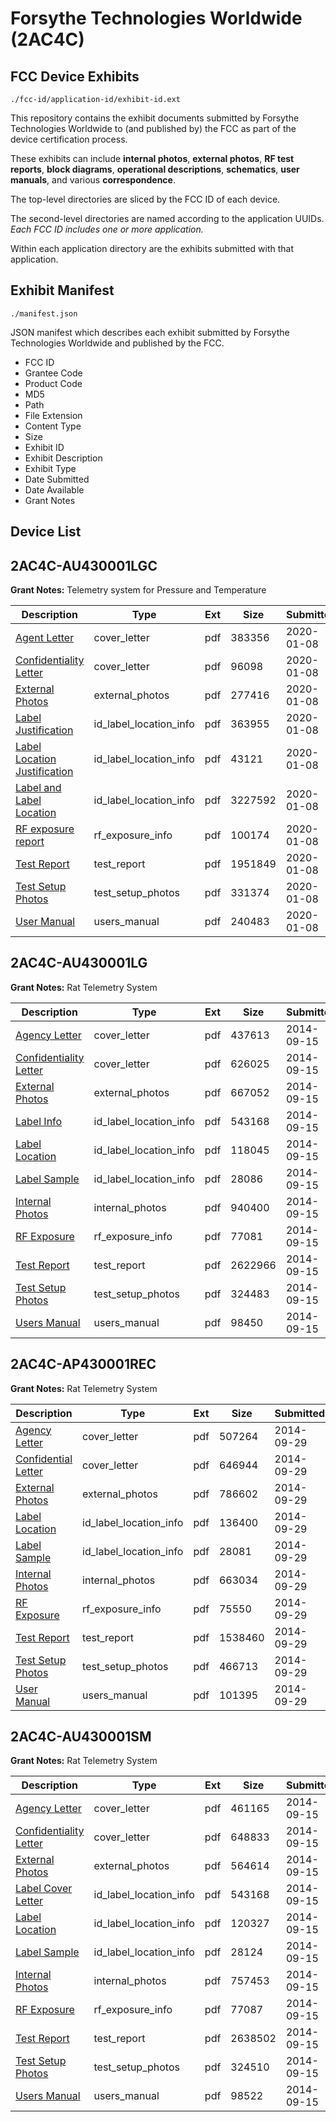 # Forsythe Technologies Worldwide (2AC4C)
## FCC Device Exhibits

```
./fcc-id/application-id/exhibit-id.ext
```

This repository contains the exhibit documents submitted by Forsythe Technologies Worldwide to (and published by) the FCC as part of the device certification process.

These exhibits can include **internal photos**, **external photos**, **RF test reports**, **block diagrams**, **operational descriptions**, **schematics**, **user manuals**, and various **correspondence**.

The top-level directories are sliced by the FCC ID of each device.

The second-level directories are named according to the application UUIDs. *Each FCC ID includes one or more application.*

Within each application directory are the exhibits submitted with that application. 

## Exhibit Manifest

```
./manifest.json
```

JSON manifest which describes each exhibit submitted by Forsythe Technologies Worldwide and published by the FCC.

- FCC ID
- Grantee Code
- Product Code
- MD5
- Path
- File Extension
- Content Type
- Size
- Exhibit ID
- Exhibit Description
- Exhibit Type
- Date Submitted
- Date Available
- Grant Notes

## Device List
## 2AC4C-AU430001LGC
**Grant Notes:** Telemetry system for Pressure and Temperature

| Description | Type | Ext | Size | Submitted | Available |
| ----------- | ---- | --- | ---- | --------- | --------- |
| [Agent Letter](2AC4C-AU430001LGC/a9220bccc16009df72f12bf2badd4968/4581008.pdf) | cover_letter | pdf | 383356 | 2020-01-08 | 2020-01-13 |
| [Confidentiality Letter](2AC4C-AU430001LGC/a9220bccc16009df72f12bf2badd4968/4581009.pdf) | cover_letter | pdf | 96098 | 2020-01-08 | 2020-01-13 |
| [External Photos](2AC4C-AU430001LGC/a9220bccc16009df72f12bf2badd4968/4581003.pdf) | external_photos | pdf | 277416 | 2020-01-08 | 2020-01-13 |
| [Label Justification](2AC4C-AU430001LGC/a9220bccc16009df72f12bf2badd4968/4581000.pdf) | id_label_location_info | pdf | 363955 | 2020-01-08 | 2020-01-13 |
| [Label Location Justification](2AC4C-AU430001LGC/a9220bccc16009df72f12bf2badd4968/4581001.pdf) | id_label_location_info | pdf | 43121 | 2020-01-08 | 2020-01-13 |
| [Label and Label Location](2AC4C-AU430001LGC/a9220bccc16009df72f12bf2badd4968/4581002.pdf) | id_label_location_info | pdf | 3227592 | 2020-01-08 | 2020-01-13 |
| [RF exposure report](2AC4C-AU430001LGC/a9220bccc16009df72f12bf2badd4968/4581007.pdf) | rf_exposure_info | pdf | 100174 | 2020-01-08 | 2020-01-13 |
| [Test Report](2AC4C-AU430001LGC/a9220bccc16009df72f12bf2badd4968/4581004.pdf) | test_report | pdf | 1951849 | 2020-01-08 | 2020-01-13 |
| [Test Setup Photos](2AC4C-AU430001LGC/a9220bccc16009df72f12bf2badd4968/4581005.pdf) | test_setup_photos | pdf | 331374 | 2020-01-08 | 2020-01-13 |
| [User Manual](2AC4C-AU430001LGC/a9220bccc16009df72f12bf2badd4968/4581006.pdf) | users_manual | pdf | 240483 | 2020-01-08 | 2020-01-13 |
## 2AC4C-AU430001LG
**Grant Notes:** Rat Telemetry System

| Description | Type | Ext | Size | Submitted | Available |
| ----------- | ---- | --- | ---- | --------- | --------- |
| [Agency Letter](2AC4C-AU430001LG/5624acce00ea33d86ccbaf48b5417578/2388956.pdf) | cover_letter | pdf | 437613 | 2014-09-15 | 2014-09-15 |
| [Confidentiality Letter](2AC4C-AU430001LG/5624acce00ea33d86ccbaf48b5417578/2388957.pdf) | cover_letter | pdf | 626025 | 2014-09-15 | 2014-09-15 |
| [External Photos](2AC4C-AU430001LG/5624acce00ea33d86ccbaf48b5417578/2388958.pdf) | external_photos | pdf | 667052 | 2014-09-15 | 2014-09-15 |
| [Label Info](2AC4C-AU430001LG/5624acce00ea33d86ccbaf48b5417578/2388959.pdf) | id_label_location_info | pdf | 543168 | 2014-09-15 | 2014-09-15 |
| [Label Location](2AC4C-AU430001LG/5624acce00ea33d86ccbaf48b5417578/2388960.pdf) | id_label_location_info | pdf | 118045 | 2014-09-15 | 2014-09-15 |
| [Label Sample](2AC4C-AU430001LG/5624acce00ea33d86ccbaf48b5417578/2388961.pdf) | id_label_location_info | pdf | 28086 | 2014-09-15 | 2014-09-15 |
| [Internal Photos](2AC4C-AU430001LG/5624acce00ea33d86ccbaf48b5417578/2388952.pdf) | internal_photos | pdf | 940400 | 2014-09-15 | 2015-03-14 |
| [RF Exposure](2AC4C-AU430001LG/5624acce00ea33d86ccbaf48b5417578/2388962.pdf) | rf_exposure_info | pdf | 77081 | 2014-09-15 | 2014-09-15 |
| [Test Report](2AC4C-AU430001LG/5624acce00ea33d86ccbaf48b5417578/2388963.pdf) | test_report | pdf | 2622966 | 2014-09-15 | 2014-09-15 |
| [Test Setup Photos](2AC4C-AU430001LG/5624acce00ea33d86ccbaf48b5417578/2388964.pdf) | test_setup_photos | pdf | 324483 | 2014-09-15 | 2014-09-15 |
| [Users Manual](2AC4C-AU430001LG/5624acce00ea33d86ccbaf48b5417578/2388965.pdf) | users_manual | pdf | 98450 | 2014-09-15 | 2014-09-15 |
## 2AC4C-AP430001REC
**Grant Notes:** Rat Telemetry System

| Description | Type | Ext | Size | Submitted | Available |
| ----------- | ---- | --- | ---- | --------- | --------- |
| [Agency Letter](2AC4C-AP430001REC/4caa6f035537946070f09df9ec6b14f3/2405227.pdf) | cover_letter | pdf | 507264 | 2014-09-29 | 2014-09-29 |
| [Confidential Letter](2AC4C-AP430001REC/4caa6f035537946070f09df9ec6b14f3/2405228.pdf) | cover_letter | pdf | 646944 | 2014-09-29 | 2014-09-29 |
| [External Photos](2AC4C-AP430001REC/4caa6f035537946070f09df9ec6b14f3/2405229.pdf) | external_photos | pdf | 786602 | 2014-09-29 | 2014-09-29 |
| [Label Location](2AC4C-AP430001REC/4caa6f035537946070f09df9ec6b14f3/2405230.pdf) | id_label_location_info | pdf | 136400 | 2014-09-29 | 2014-09-29 |
| [Label Sample](2AC4C-AP430001REC/4caa6f035537946070f09df9ec6b14f3/2405231.pdf) | id_label_location_info | pdf | 28081 | 2014-09-29 | 2014-09-29 |
| [Internal Photos](2AC4C-AP430001REC/4caa6f035537946070f09df9ec6b14f3/2405226.pdf) | internal_photos | pdf | 663034 | 2014-09-29 | 2015-03-28 |
| [RF Exposure](2AC4C-AP430001REC/4caa6f035537946070f09df9ec6b14f3/2405232.pdf) | rf_exposure_info | pdf | 75550 | 2014-09-29 | 2014-09-29 |
| [Test Report](2AC4C-AP430001REC/4caa6f035537946070f09df9ec6b14f3/2405233.pdf) | test_report | pdf | 1538460 | 2014-09-29 | 2014-09-29 |
| [Test Setup Photos](2AC4C-AP430001REC/4caa6f035537946070f09df9ec6b14f3/2405234.pdf) | test_setup_photos | pdf | 466713 | 2014-09-29 | 2014-09-29 |
| [User Manual](2AC4C-AP430001REC/4caa6f035537946070f09df9ec6b14f3/2405235.pdf) | users_manual | pdf | 101395 | 2014-09-29 | 2014-09-29 |
## 2AC4C-AU430001SM
**Grant Notes:** Rat Telemetry System

| Description | Type | Ext | Size | Submitted | Available |
| ----------- | ---- | --- | ---- | --------- | --------- |
| [Agency Letter](2AC4C-AU430001SM/bf77739b6b775410ac991dabd57d21e5/2388801.pdf) | cover_letter | pdf | 461165 | 2014-09-15 | 2014-09-15 |
| [Confidentiality Letter](2AC4C-AU430001SM/bf77739b6b775410ac991dabd57d21e5/2388802.pdf) | cover_letter | pdf | 648833 | 2014-09-15 | 2014-09-15 |
| [External Photos](2AC4C-AU430001SM/bf77739b6b775410ac991dabd57d21e5/2388803.pdf) | external_photos | pdf | 564614 | 2014-09-15 | 2014-09-15 |
| [Label Cover Letter](2AC4C-AU430001SM/bf77739b6b775410ac991dabd57d21e5/2388804.pdf) | id_label_location_info | pdf | 543168 | 2014-09-15 | 2014-09-15 |
| [Label Location](2AC4C-AU430001SM/bf77739b6b775410ac991dabd57d21e5/2388805.pdf) | id_label_location_info | pdf | 120327 | 2014-09-15 | 2014-09-15 |
| [Label Sample](2AC4C-AU430001SM/bf77739b6b775410ac991dabd57d21e5/2388806.pdf) | id_label_location_info | pdf | 28124 | 2014-09-15 | 2014-09-15 |
| [Internal Photos](2AC4C-AU430001SM/bf77739b6b775410ac991dabd57d21e5/2388797.pdf) | internal_photos | pdf | 757453 | 2014-09-15 | 2015-03-14 |
| [RF Exposure](2AC4C-AU430001SM/bf77739b6b775410ac991dabd57d21e5/2388807.pdf) | rf_exposure_info | pdf | 77087 | 2014-09-15 | 2014-09-15 |
| [Test Report](2AC4C-AU430001SM/bf77739b6b775410ac991dabd57d21e5/2388808.pdf) | test_report | pdf | 2638502 | 2014-09-15 | 2014-09-15 |
| [Test Setup Photos](2AC4C-AU430001SM/bf77739b6b775410ac991dabd57d21e5/2388809.pdf) | test_setup_photos | pdf | 324510 | 2014-09-15 | 2014-09-15 |
| [Users Manual](2AC4C-AU430001SM/bf77739b6b775410ac991dabd57d21e5/2388810.pdf) | users_manual | pdf | 98522 | 2014-09-15 | 2014-09-15 |
